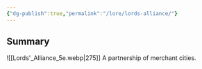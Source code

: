 ```yaml
---
{"dg-publish":true,"permalink":"/lore/lords-alliance/"}
---
```


## Summary
![[Lords'_Alliance_5e.webp|275]]
A partnership of merchant cities.